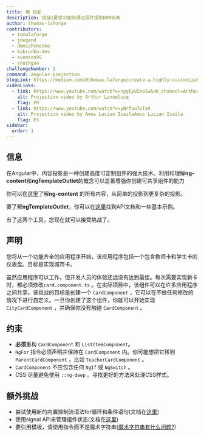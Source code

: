 ```yaml
---
title: 🟢 投影
description: 挑战1是学习如何通过组件投影DOM元素
author: thomas-laforge
contributors:
  - tomalaforge
  - jdegand
  - dmmishchenko
  - kabrunko-dev
  - svenson95
  - enochgao
challengeNumber: 1
command: angular-projection
blogLink: https://medium.com/@thomas.laforge/create-a-highly-customizable-component-cc3a9805e4c5
videoLinks:
  - link: https://www.youtube.com/watch?v=npyEyUZxoIw&ab_channel=ArthurLannelucq
    alt: Projection video by Arthur Lannelucq
    flag: FR
  - link: https://www.youtube.com/watch?v=yNrfvu7vTa4
    alt: Projection video by Amos Lucian IsailaAmos Lucian Isaila
    flag: ES
sidebar:
  order: 1
---
```


## 信息

在Angular中，内容投影是一种创建高度可定制组件的强大技术。利用和理解<b>ng-content</b>和<b>ngTemplateOutlet</b>的概念可以显著增强你创建可共享组件的能力

你可以在[这里](https://angular.dev/guide/components/content-projection)了解<b>ng-content</b> 的所有内容，从简单的投影到更复杂的投影。

要了解<b>ngTemplateOutlet</b>，你可以在[这里](https://angular.io/api/common/NgTemplateOutlet)找到API文档和一些基本示例。

有了这两个工具，您现在就可以接受挑战了。

## 声明

您将从一个功能齐全的应用程序开始，该应用程序包括一个包含教师卡和学生卡的仪表盘。目标是实现城市卡。

虽然应用程序可以工作，但开发人员的体验还远没有达到最佳。每次需要实现新卡时，都必须修改`card.component.ts` 。在实际项目中，该组件可以在许多应用程序之间共享。该挑战的目标是创建一个 `CardComponent` ，它可以在不做任何修改的情况下进行自定义。一旦你创建了这个组件，你就可以开始实现 `CityCardComponent` ，并确保你没有触碰 `CardComponent` 。

## 约束

- <b>必须</b>重构 `CardComponent` 和 `ListItemComponent`。
- `NgFor` 指令必须声明并保持在 `CardComponent` 内。你可能想把它移到 `ParentCardComponent` ，比如 `TeacherCardComponent` 。
- `CardComponent` 不应包含任何 `NgIf` 或 `NgSwitch` 。
- CSS:尽量避免使用 `::ng-deep` 。寻找更好的方法来处理CSS样式。

## 额外挑战

- 尝试使用新的内置控制流语法for循环和条件语句(文档在[这里](https://angular.dev/guide/templates/control-flow))
- 使用signal API来管理组件状态(文档在[这里](https://angular.dev/guide/signals))
- 要引用模板，请使用指令而不是魔术字符串([魔术字符串有什么问题?](https://softwareengineering.stackexchange.com/a/365344))
